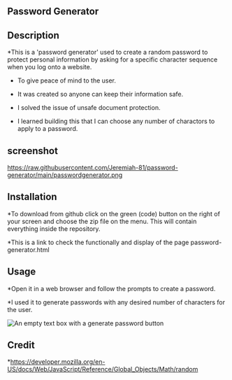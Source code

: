 ## Password Generator

## Description
*This is a 'password generator' used to create a random password to protect personal  information by asking for a specific character sequence when you log onto a website.

* To give peace of mind to the user.

* It was created so anyone can keep their information safe.

* I solved the issue of unsafe document protection.

* I learned building this that I can choose any number of charactors to apply to a password.

##  screenshot
https://raw.githubusercontent.com/Jeremiah-81/password-generator/main/passwordgenerator.png

## Installation
*To download from github click on the green (code) button on the right of your screen and choose the zip file on the menu. This will contain everything inside the
repository.

*This is a link to check the functionally and display of the page password-generator.html
## Usage
*Open it in a web browser and follow the prompts to create a password.

*I used it to generate passwords with any desired number of characters for the user.

![An empty text box with a generate password button](assets/images/screenshot.png)
## Credit 
*https://developer.mozilla.org/en-US/docs/Web/JavaScript/Reference/Global_Objects/Math/random